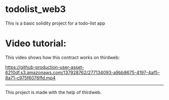 # todolist_web3
This is a basic solidity project for a todo-list app

# Video tutorial:
This video shows how this contract works on thirdweb: 

https://github-production-user-asset-6210df.s3.amazonaws.com/137928762/277134093-a9bb8675-4197-4af5-8a71-c975f6076ffd.mp4

---
This project is made with the help of thirdweb.
